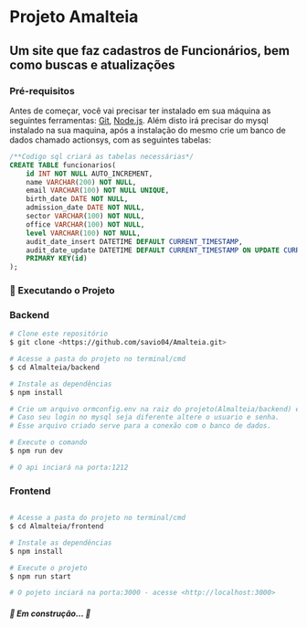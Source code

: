 # Projeto Amalteia
## Um site que faz cadastros de Funcionários, bem como buscas e atualizações
### Pré-requisitos

Antes de começar, você vai precisar ter instalado em sua máquina as seguintes ferramentas:
[Git](https://git-scm.com), [Node.js](https://nodejs.org/en/). 
Além disto irá precisar do mysql instalado na sua maquina, após a instalação do mesmo 
crie um banco de dados chamado actionsys, com as seguintes tabelas:

```sql
/**Codigo sql criará as tabelas necessárias*/
CREATE TABLE funcionarios(
    id INT NOT NULL AUTO_INCREMENT,
    name VARCHAR(200) NOT NULL,
    email VARCHAR(100) NOT NULL UNIQUE,
    birth_date DATE NOT NULL,
    admission_date DATE NOT NULL,
    sector VARCHAR(100) NOT NULL,
    office VARCHAR(100) NOT NULL,
    level VARCHAR(100) NOT NULL,
    audit_date_insert DATETIME DEFAULT CURRENT_TIMESTAMP,
    audit_date_update DATETIME DEFAULT CURRENT_TIMESTAMP ON UPDATE CURRENT_TIMESTAMP,
    PRIMARY KEY(id)
);
```

### 🎲 Executando o Projeto

### Backend
```bash
# Clone este repositório
$ git clone <https://github.com/savio04/Amalteia.git>

# Acesse a pasta do projeto no terminal/cmd
$ cd Almalteia/backend

# Instale as dependências
$ npm install

# Crie um arquivo ormconfig.env na raiz do projeto(Almalteia/backend) e copie tudo do arquivo ormconfig-exemple.env para esse arquivo ormconfig.env
# Caso seu login no mysql seja diferente altere o usuario e senha.
# Esse arquivo criado serve para a conexão com o banco de dados.

# Execute o comando 
$ npm run dev

# O api inciará na porta:1212
```

### Frontend
```bash

# Acesse a pasta do projeto no terminal/cmd
$ cd Almalteia/frontend

# Instale as dependências
$ npm install

# Execute o projeto
$ npm run start

# O pojeto inciará na porta:3000 - acesse <http://localhost:3000>
```

##### 🚧  Em construção...  🚧